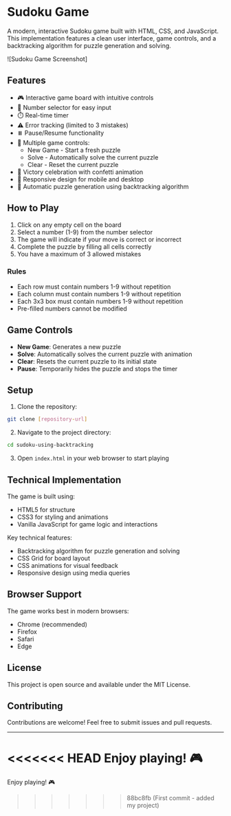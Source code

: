 # Sudoku Game

A modern, interactive Sudoku game built with HTML, CSS, and JavaScript. This implementation features a clean user interface, game controls, and a backtracking algorithm for puzzle generation and solving.

![Sudoku Game Screenshot]

## Features

- 🎮 Interactive game board with intuitive controls
- 🎯 Number selector for easy input
- ⏱️ Real-time timer
- ⚠️ Error tracking (limited to 3 mistakes)
- ⏸️ Pause/Resume functionality
- 🔄 Multiple game controls:
  - New Game - Start a fresh puzzle
  - Solve - Automatically solve the current puzzle
  - Clear - Reset the current puzzle
- 🎉 Victory celebration with confetti animation
- 📱 Responsive design for mobile and desktop
- 🧩 Automatic puzzle generation using backtracking algorithm

## How to Play

1. Click on any empty cell on the board
2. Select a number (1-9) from the number selector
3. The game will indicate if your move is correct or incorrect
4. Complete the puzzle by filling all cells correctly
5. You have a maximum of 3 allowed mistakes

### Rules

- Each row must contain numbers 1-9 without repetition
- Each column must contain numbers 1-9 without repetition
- Each 3x3 box must contain numbers 1-9 without repetition
- Pre-filled numbers cannot be modified

## Game Controls

- **New Game**: Generates a new puzzle
- **Solve**: Automatically solves the current puzzle with animation
- **Clear**: Resets the current puzzle to its initial state
- **Pause**: Temporarily hides the puzzle and stops the timer

## Setup

1. Clone the repository:
```bash
git clone [repository-url]
```

2. Navigate to the project directory:
```bash
cd sudoku-using-backtracking
```

3. Open `index.html` in your web browser to start playing

## Technical Implementation

The game is built using:
- HTML5 for structure
- CSS3 for styling and animations
- Vanilla JavaScript for game logic and interactions

Key technical features:
- Backtracking algorithm for puzzle generation and solving
- CSS Grid for board layout
- CSS animations for visual feedback
- Responsive design using media queries

## Browser Support

The game works best in modern browsers:
- Chrome (recommended)
- Firefox
- Safari
- Edge

## License

This project is open source and available under the MIT License.

## Contributing

Contributions are welcome! Feel free to submit issues and pull requests.

---

<<<<<<< HEAD
Enjoy playing! 🎮
=======
Enjoy playing! 🎮
>>>>>>> 88bc8fb (First commit - added my project)
